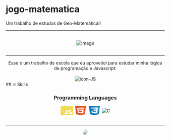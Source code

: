 <!-- Tile -->
# jogo-matematica

<!--Subtitle-->
Um trabalho de estudos de Geo-Matemática!!

<hr>
<br>

<!--Main image-->
<div style="flex-basis: 48%;" align="center">
<img src="https://st2.depositphotos.com/3580719/10701/v/950/depositphotos_107018896-stock-illustration-seamless-background-with-formulas-and.jpg" alt="image" heigth="450px" width="450px">
</div>
<br>
<hr>

<!--explanation-->
<div style="flex-basis: 48%;" align="center">
  Esse é um trabalho de escola que eu aproveitei para estudar minha lógica de programação e Javascript:
</div>


<br>

<!--Javascript-->
<div style="flex-basis: 48%;" align="center">
<img src="https://logosdownload.com/logo/javascript-logo-big.png" alt="icon-JS" heigth="50px" width="50px">
</div>
## 🔥 Skills

<!-- Skills: Programming Languages -->
  <div style="flex-basis: 48%;" align="center">
    <h3>Programming Languages</h3>
    <img align="center" alt="Js" height="30" width="40" src="https://raw.githubusercontent.com/devicons/devicon/master/icons/javascript/javascript-plain.svg">
    <img align="center" alt="HTML" height="30" width="40" src="https://raw.githubusercontent.com/devicons/devicon/master/icons/html5/html5-original.svg">
    <img align="center" alt="CSS" height="30" width="40" src="https://raw.githubusercontent.com/devicons/devicon/master/icons/css3/css3-original.svg">
    <img align="center" alt="C" height="30" width="40" src="https://cdn.jsdelivr.net/gh/devicons/devicon/icons/c/c-original.svg">
  </div>

<br>
<hr>

<!--Relaxing Image-->
<div style="flex-basis: 48%;" align="center">
  <img src="https://33.media.tumblr.com/e85d3e398ccf035c0d5dd74a34d57eb9/tumblr_ngbasnF0bG1qze3hdo1_r3_500.gif"  style="border-radius: 15px;">
</div>
